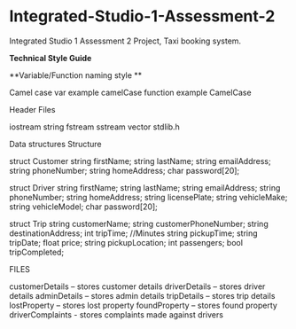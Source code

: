 # Integrated-Studio-1-Assessment-2
Integrated Studio 1 Assessment 2 Project, Taxi booking system.

**Technical Style Guide**

**Variable/Function naming style **

Camel case 
var example camelCase 
function example CamelCase 



 
Header Files

iostream 
string 
fstream 
sstream 
vector 
stdlib.h

 
Data structures
Structure  

struct Customer 
    string firstName;
    string lastName;
    string emailAddress;
    string phoneNumber;
    string homeAddress;
    char password[20];

struct Driver 
    string firstName;
    string lastName;
    string emailAddress;
    string phoneNumber;
    string homeAddress;
    string licensePlate;
    string vehicleMake;
    string vehicleModel;
    char password[20]; 

struct Trip 
    string customerName;
    string customerPhoneNumber;
    string destinationAddress;
    int tripTime; //Minutes
    string pickupTime; 
    string tripDate;
    float price;
    string pickupLocation;
    int passengers;
    bool tripCompleted;


FILES

customerDetails – stores customer details 
driverDetails – stores driver details
adminDetails – stores admin details 
tripDetails – stores trip details 
lostProperty – stores lost property 
foundProperty – stores found property
driverComplaints - stores complaints made against drivers

